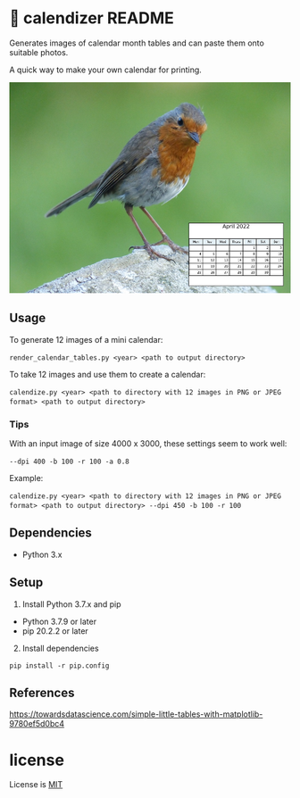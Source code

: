 # :calendar: calendizer README

Generates images of calendar month tables and can paste them onto suitable photos.

A quick way to make your own calendar for printing.

![Robin in April](exampleImages/2022-04-April--P1180988-robin.small.jpg "A robin in April")

## Usage

To generate 12 images of a mini calendar:

`render_calendar_tables.py <year> <path to output directory>`

To take 12 images and use them to create a calendar:

`calendize.py <year> <path to directory with 12 images in PNG or JPEG format> <path to output directory>`

### Tips

With an input image of size 4000 x 3000, these settings seem to work well:

`--dpi 400 -b 100 -r 100 -a 0.8`

Example:

`calendize.py <year> <path to directory with 12 images in PNG or JPEG format> <path to output directory> --dpi 450 -b 100 -r 100`

## Dependencies

- Python 3.x

## Setup

1. Install Python 3.7.x and pip

- Python 3.7.9 or later
- pip 20.2.2 or later

2. Install dependencies

```
pip install -r pip.config
```

## References

https://towardsdatascience.com/simple-little-tables-with-matplotlib-9780ef5d0bc4

# license

License is [MIT](./LICENSE)
